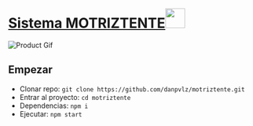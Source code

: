 # [Sistema MOTRIZTENTE](https://danpvlz.github.io/motriztente)<img src="https://github.com/creativetimofficial/public-assets/blob/master/logos/react-logo.jpg?raw=true" width="40" height="40" />


![Product Gif](/src/assets/img/theme/producto-gif.gif)

## Empezar

- Clonar repo: `git clone https://github.com/danpvlz/motriztente.git`
- Entrar al proyecto: `cd motriztente`
- Dependencias: `npm i`
- Ejecutar: `npm start`
